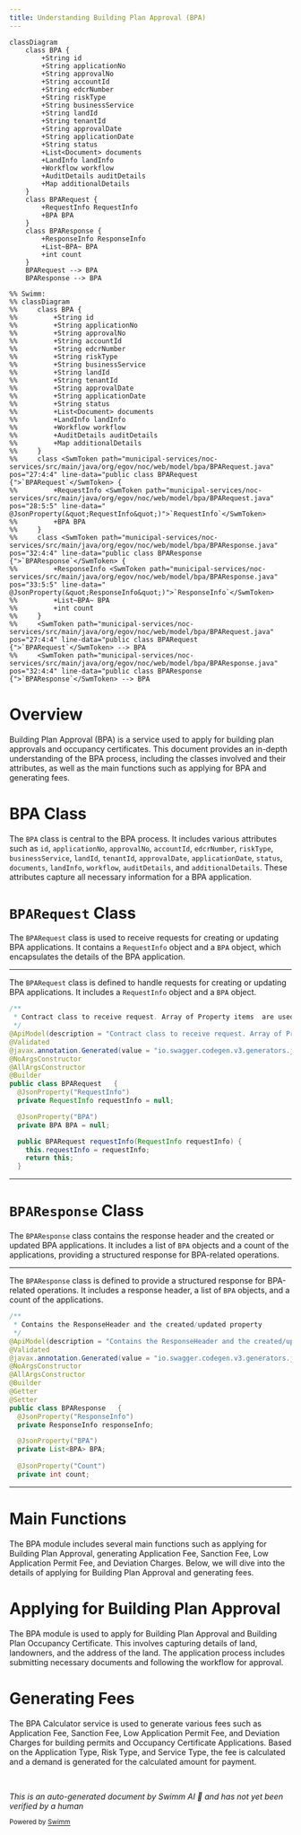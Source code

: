 ```yaml
---
title: Understanding Building Plan Approval (BPA)
---
```

```mermaid
classDiagram
    class BPA {
        +String id
        +String applicationNo
        +String approvalNo
        +String accountId
        +String edcrNumber
        +String riskType
        +String businessService
        +String landId
        +String tenantId
        +String approvalDate
        +String applicationDate
        +String status
        +List<Document> documents
        +LandInfo landInfo
        +Workflow workflow
        +AuditDetails auditDetails
        +Map additionalDetails
    }
    class BPARequest {
        +RequestInfo RequestInfo
        +BPA BPA
    }
    class BPAResponse {
        +ResponseInfo ResponseInfo
        +List~BPA~ BPA
        +int count
    }
    BPARequest --> BPA
    BPAResponse --> BPA

%% Swimm:
%% classDiagram
%%     class BPA {
%%         +String id
%%         +String applicationNo
%%         +String approvalNo
%%         +String accountId
%%         +String edcrNumber
%%         +String riskType
%%         +String businessService
%%         +String landId
%%         +String tenantId
%%         +String approvalDate
%%         +String applicationDate
%%         +String status
%%         +List<Document> documents
%%         +LandInfo landInfo
%%         +Workflow workflow
%%         +AuditDetails auditDetails
%%         +Map additionalDetails
%%     }
%%     class <SwmToken path="municipal-services/noc-services/src/main/java/org/egov/noc/web/model/bpa/BPARequest.java" pos="27:4:4" line-data="public class BPARequest   {">`BPARequest`</SwmToken> {
%%         +RequestInfo <SwmToken path="municipal-services/noc-services/src/main/java/org/egov/noc/web/model/bpa/BPARequest.java" pos="28:5:5" line-data="  @JsonProperty(&quot;RequestInfo&quot;)">`RequestInfo`</SwmToken>
%%         +BPA BPA
%%     }
%%     class <SwmToken path="municipal-services/noc-services/src/main/java/org/egov/noc/web/model/bpa/BPAResponse.java" pos="32:4:4" line-data="public class BPAResponse   {">`BPAResponse`</SwmToken> {
%%         +ResponseInfo <SwmToken path="municipal-services/noc-services/src/main/java/org/egov/noc/web/model/bpa/BPAResponse.java" pos="33:5:5" line-data="  @JsonProperty(&quot;ResponseInfo&quot;)">`ResponseInfo`</SwmToken>
%%         +List~BPA~ BPA
%%         +int count
%%     }
%%     <SwmToken path="municipal-services/noc-services/src/main/java/org/egov/noc/web/model/bpa/BPARequest.java" pos="27:4:4" line-data="public class BPARequest   {">`BPARequest`</SwmToken> --> BPA
%%     <SwmToken path="municipal-services/noc-services/src/main/java/org/egov/noc/web/model/bpa/BPAResponse.java" pos="32:4:4" line-data="public class BPAResponse   {">`BPAResponse`</SwmToken> --> BPA
```

# Overview

Building Plan Approval (BPA) is a service used to apply for building plan approvals and occupancy certificates. This document provides an in-depth understanding of the BPA process, including the classes involved and their attributes, as well as the main functions such as applying for BPA and generating fees.

# BPA Class

The <SwmToken path="municipal-services/noc-services/src/main/java/org/egov/noc/web/model/bpa/BPARequest.java" pos="31:5:5" line-data="  @JsonProperty(&quot;BPA&quot;)">`BPA`</SwmToken> class is central to the BPA process. It includes various attributes such as `id`, `applicationNo`, `approvalNo`, `accountId`, `edcrNumber`, `riskType`, `businessService`, `landId`, `tenantId`, `approvalDate`, `applicationDate`, `status`, `documents`, `landInfo`, `workflow`, `auditDetails`, and `additionalDetails`. These attributes capture all necessary information for a BPA application.

# <SwmToken path="municipal-services/noc-services/src/main/java/org/egov/noc/web/model/bpa/BPARequest.java" pos="27:4:4" line-data="public class BPARequest   {">`BPARequest`</SwmToken> Class

The <SwmToken path="municipal-services/noc-services/src/main/java/org/egov/noc/web/model/bpa/BPARequest.java" pos="27:4:4" line-data="public class BPARequest   {">`BPARequest`</SwmToken> class is used to receive requests for creating or updating BPA applications. It contains a <SwmToken path="municipal-services/noc-services/src/main/java/org/egov/noc/web/model/bpa/BPARequest.java" pos="28:5:5" line-data="  @JsonProperty(&quot;RequestInfo&quot;)">`RequestInfo`</SwmToken> object and a <SwmToken path="municipal-services/noc-services/src/main/java/org/egov/noc/web/model/bpa/BPARequest.java" pos="31:5:5" line-data="  @JsonProperty(&quot;BPA&quot;)">`BPA`</SwmToken> object, which encapsulates the details of the BPA application.

<SwmSnippet path="/municipal-services/noc-services/src/main/java/org/egov/noc/web/model/bpa/BPARequest.java" line="18">

---

The <SwmToken path="municipal-services/noc-services/src/main/java/org/egov/noc/web/model/bpa/BPARequest.java" pos="27:4:4" line-data="public class BPARequest   {">`BPARequest`</SwmToken> class is defined to handle requests for creating or updating BPA applications. It includes a <SwmToken path="municipal-services/noc-services/src/main/java/org/egov/noc/web/model/bpa/BPARequest.java" pos="28:5:5" line-data="  @JsonProperty(&quot;RequestInfo&quot;)">`RequestInfo`</SwmToken> object and a <SwmToken path="municipal-services/noc-services/src/main/java/org/egov/noc/web/model/bpa/BPARequest.java" pos="31:5:5" line-data="  @JsonProperty(&quot;BPA&quot;)">`BPA`</SwmToken> object.

```java
/**
 * Contract class to receive request. Array of Property items  are used in case of create . Where as single Property item is used for update
 */
@ApiModel(description = "Contract class to receive request. Array of Property items  are used in case of create . Where as single Property item is used for update")
@Validated
@javax.annotation.Generated(value = "io.swagger.codegen.v3.generators.java.SpringCodegen", date = "2020-06-23T05:52:32.717Z[GMT]")
@NoArgsConstructor
@AllArgsConstructor
@Builder
public class BPARequest   {
  @JsonProperty("RequestInfo")
  private RequestInfo requestInfo = null;

  @JsonProperty("BPA")
  private BPA BPA = null;

  public BPARequest requestInfo(RequestInfo requestInfo) {
    this.requestInfo = requestInfo;
    return this;
  }
```

---

</SwmSnippet>

# <SwmToken path="municipal-services/noc-services/src/main/java/org/egov/noc/web/model/bpa/BPAResponse.java" pos="32:4:4" line-data="public class BPAResponse   {">`BPAResponse`</SwmToken> Class

The <SwmToken path="municipal-services/noc-services/src/main/java/org/egov/noc/web/model/bpa/BPAResponse.java" pos="32:4:4" line-data="public class BPAResponse   {">`BPAResponse`</SwmToken> class contains the response header and the created or updated BPA applications. It includes a list of <SwmToken path="municipal-services/noc-services/src/main/java/org/egov/noc/web/model/bpa/BPARequest.java" pos="31:5:5" line-data="  @JsonProperty(&quot;BPA&quot;)">`BPA`</SwmToken> objects and a count of the applications, providing a structured response for BPA-related operations.

<SwmSnippet path="/municipal-services/noc-services/src/main/java/org/egov/noc/web/model/bpa/BPAResponse.java" line="21">

---

The <SwmToken path="municipal-services/noc-services/src/main/java/org/egov/noc/web/model/bpa/BPAResponse.java" pos="32:4:4" line-data="public class BPAResponse   {">`BPAResponse`</SwmToken> class is defined to provide a structured response for BPA-related operations. It includes a response header, a list of <SwmToken path="municipal-services/noc-services/src/main/java/org/egov/noc/web/model/bpa/BPAResponse.java" pos="36:5:5" line-data="  @JsonProperty(&quot;BPA&quot;)">`BPA`</SwmToken> objects, and a count of the applications.

```java
/**
 * Contains the ResponseHeader and the created/updated property
 */
@ApiModel(description = "Contains the ResponseHeader and the created/updated property")
@Validated
@javax.annotation.Generated(value = "io.swagger.codegen.v3.generators.java.SpringCodegen", date = "2020-06-23T05:52:32.717Z[GMT]")
@NoArgsConstructor
@AllArgsConstructor
@Builder
@Getter
@Setter
public class BPAResponse   {
  @JsonProperty("ResponseInfo")
  private ResponseInfo responseInfo;

  @JsonProperty("BPA")
  private List<BPA> BPA;
  
  @JsonProperty("Count")
  private int count;
```

---

</SwmSnippet>

# Main Functions

The BPA module includes several main functions such as applying for Building Plan Approval, generating Application Fee, Sanction Fee, Low Application Permit Fee, and Deviation Charges. Below, we will dive into the details of applying for Building Plan Approval and generating fees.

# Applying for Building Plan Approval

The BPA module is used to apply for Building Plan Approval and Building Plan Occupancy Certificate. This involves capturing details of land, landowners, and the address of the land. The application process includes submitting necessary documents and following the workflow for approval.

# Generating Fees

The BPA Calculator service is used to generate various fees such as Application Fee, Sanction Fee, Low Application Permit Fee, and Deviation Charges for building permits and Occupancy Certificate Applications. Based on the Application Type, Risk Type, and Service Type, the fee is calculated and a demand is generated for the calculated amount for payment.

&nbsp;

*This is an auto-generated document by Swimm AI 🌊 and has not yet been verified by a human*

<SwmMeta version="3.0.0" repo-id="Z2l0aHViJTNBJTNBRElHSVQtT1NTJTNBJTNBU3dpbW0tRGVtbw==" repo-name="DIGIT-OSS" doc-type="overview"><sup>Powered by [Swimm](/)</sup></SwmMeta>
